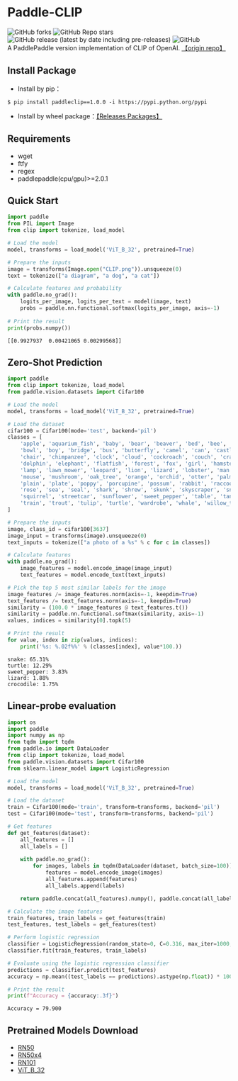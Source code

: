 # Paddle-CLIP
![GitHub forks](https://img.shields.io/github/forks/AgentMaker/Paddle-CLIP)
![GitHub Repo stars](https://img.shields.io/github/stars/AgentMaker/Paddle-CLIP)
![GitHub release (latest by date including pre-releases)](https://img.shields.io/github/v/release/AgentMaker/Paddle-CLIP?include_prereleases)
![GitHub](https://img.shields.io/github/license/AgentMaker/Paddle-CLIP)  
A PaddlePaddle version implementation of CLIP of OpenAI. [【origin repo】](https://github.com/openai/CLIP/)

## Install Package
* Install by pip：
```shell
$ pip install paddleclip==1.0.0 -i https://pypi.python.org/pypi 
```
* Install by wheel package：[【Releases Packages】](https://github.com/AgentMaker/Paddle-CLIP/releases)

## Requirements
* wget
* ftfy
* regex
* paddlepaddle(cpu/gpu)>=2.0.1

## Quick Start
```python
import paddle
from PIL import Image
from clip import tokenize, load_model

# Load the model
model, transforms = load_model('ViT_B_32', pretrained=True)

# Prepare the inputs
image = transforms(Image.open("CLIP.png")).unsqueeze(0)
text = tokenize(["a diagram", "a dog", "a cat"])

# Calculate features and probability
with paddle.no_grad():
    logits_per_image, logits_per_text = model(image, text)
    probs = paddle.nn.functional.softmax(logits_per_image, axis=-1)
    
# Print the result
print(probs.numpy())
```
    [[0.9927937  0.00421065 0.00299568]]

## Zero-Shot Prediction
```python
import paddle
from clip import tokenize, load_model
from paddle.vision.datasets import Cifar100

# Load the model
model, transforms = load_model('ViT_B_32', pretrained=True)

# Load the dataset
cifar100 = Cifar100(mode='test', backend='pil')
classes = [
    'apple', 'aquarium_fish', 'baby', 'bear', 'beaver', 'bed', 'bee', 'beetle', 'bicycle', 'bottle', 
    'bowl', 'boy', 'bridge', 'bus', 'butterfly', 'camel', 'can', 'castle', 'caterpillar', 'cattle', 
    'chair', 'chimpanzee', 'clock', 'cloud', 'cockroach', 'couch', 'crab', 'crocodile', 'cup', 'dinosaur', 
    'dolphin', 'elephant', 'flatfish', 'forest', 'fox', 'girl', 'hamster', 'house', 'kangaroo', 'keyboard', 
    'lamp', 'lawn_mower', 'leopard', 'lion', 'lizard', 'lobster', 'man', 'maple_tree', 'motorcycle', 'mountain', 
    'mouse', 'mushroom', 'oak_tree', 'orange', 'orchid', 'otter', 'palm_tree', 'pear', 'pickup_truck', 'pine_tree', 
    'plain', 'plate', 'poppy', 'porcupine', 'possum', 'rabbit', 'raccoon', 'ray', 'road', 'rocket', 
    'rose', 'sea', 'seal', 'shark', 'shrew', 'skunk', 'skyscraper', 'snail', 'snake', 'spider', 
    'squirrel', 'streetcar', 'sunflower', 'sweet_pepper', 'table', 'tank', 'telephone', 'television', 'tiger', 'tractor', 
    'train', 'trout', 'tulip', 'turtle', 'wardrobe', 'whale', 'willow_tree', 'wolf', 'woman', 'worm'
]

# Prepare the inputs
image, class_id = cifar100[3637]
image_input = transforms(image).unsqueeze(0)
text_inputs = tokenize(["a photo of a %s" % c for c in classes])

# Calculate features
with paddle.no_grad():
    image_features = model.encode_image(image_input)
    text_features = model.encode_text(text_inputs)

# Pick the top 5 most similar labels for the image
image_features /= image_features.norm(axis=-1, keepdim=True)
text_features /= text_features.norm(axis=-1, keepdim=True)
similarity = (100.0 * image_features @ text_features.t())
similarity = paddle.nn.functional.softmax(similarity, axis=-1)
values, indices = similarity[0].topk(5)

# Print the result
for value, index in zip(values, indices):
    print('%s: %.02f%%' % (classes[index], value*100.))
```
    snake: 65.31%
    turtle: 12.29%
    sweet_pepper: 3.83%
    lizard: 1.88%
    crocodile: 1.75%

## Linear-probe evaluation
```python
import os
import paddle
import numpy as np
from tqdm import tqdm
from paddle.io import DataLoader
from clip import tokenize, load_model
from paddle.vision.datasets import Cifar100
from sklearn.linear_model import LogisticRegression

# Load the model
model, transforms = load_model('ViT_B_32', pretrained=True)

# Load the dataset
train = Cifar100(mode='train', transform=transforms, backend='pil')
test = Cifar100(mode='test', transform=transforms, backend='pil')

# Get features
def get_features(dataset):
    all_features = []
    all_labels = []
    
    with paddle.no_grad():
        for images, labels in tqdm(DataLoader(dataset, batch_size=100)):
            features = model.encode_image(images)
            all_features.append(features)
            all_labels.append(labels)

    return paddle.concat(all_features).numpy(), paddle.concat(all_labels).numpy()

# Calculate the image features
train_features, train_labels = get_features(train)
test_features, test_labels = get_features(test)

# Perform logistic regression
classifier = LogisticRegression(random_state=0, C=0.316, max_iter=1000, verbose=0)
classifier.fit(train_features, train_labels)

# Evaluate using the logistic regression classifier
predictions = classifier.predict(test_features)
accuracy = np.mean((test_labels == predictions).astype(np.float)) * 100.

# Print the result
print(f"Accuracy = {accuracy:.3f}")
```
    Accuracy = 79.900

## Pretrained Models Download
* [RN50](https://bj.bcebos.com/v1/ai-studio-online/6ffc89246e974a809e6e4b40fdb58063a112a0153e674dae8ed5b6dfe5d46d86?responseContentDisposition=attachment%3B%20filename%3DRN50.pdparams)
* [RN50x4](https://bj.bcebos.com/v1/ai-studio-online/9f874e0174da48ffbd7c17e77b1fb278632620a9995e476ba873e334caec9037?responseContentDisposition=attachment%3B%20filename%3DRN50x4.pdparams)
* [RN101](https://bj.bcebos.com/v1/ai-studio-online/484592d98c584785bc8f6f9f7badbf4a9fb7a96f6102470697ed974e8eeee2a9?responseContentDisposition=attachment%3B%20filename%3DRN101.pdparams)
* [ViT_B_32](https://bj.bcebos.com/v1/ai-studio-online/eb5e4dbf1ec142caa003a27cefd510ef46a8a6c3932a4d60bfecb3f3ab746c02?responseContentDisposition=attachment%3B%20filename%3DViT-B-32.pdparams)
